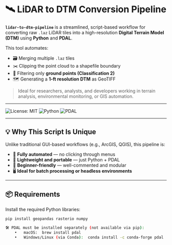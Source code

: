 # 🛰️ LiDAR to DTM Conversion Pipeline

**`lidar-to-dtm-pipeline`** is a streamlined, script-based workflow for converting raw `.laz` LiDAR tiles into a high-resolution **Digital Terrain Model (DTM)** using **Python** and **PDAL**.

This tool automates:
- 🗃️ Merging multiple `.laz` tiles  
- ✂️ Clipping the point cloud to a shapefile boundary  
- 🧹 Filtering only **ground points (Classification 2)**  
- 🗺️ Generating a **1-ft resolution DTM** as GeoTIFF

> Ideal for researchers, analysts, and developers working in terrain analysis, environmental monitoring, or GIS automation.

---

![License: MIT](https://img.shields.io/badge/license-MIT-green.svg)
![Python](https://img.shields.io/badge/Python-3.9%2B-blue)
![PDAL](https://img.shields.io/badge/Built%20with-PDAL-blueviolet)

---

## 💡 Why This Script Is Unique

Unlike traditional GUI-based workflows (e.g., ArcGIS, QGIS), this pipeline is:
- 🔁 **Fully automated** — no clicking through menus
- 🧩 **Lightweight and portable** — just Python + PDAL
- 🧠 **Beginner-friendly** — well-commented and modular
- 🖥️ **Ideal for batch processing or headless environments**

---

## 📦 Requirements

Install the required Python libraries:

```bash
pip install geopandas rasterio numpy

🛠️ PDAL must be installed separately (not available via pip):
	•	macOS:  brew install pdal
	•	Windows/Linux (via Conda):  conda install -c conda-forge pdal



